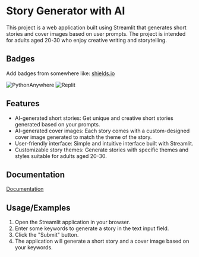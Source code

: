 # Story Generator with AI

This project is a web application built using Streamlit that generates short stories and cover images based on user prompts. The project is intended for adults aged 20-30 who enjoy creative writing and storytelling.

## Badges

Add badges from somewhere like: [shields.io](https://shields.io/)

![PythonAnywhere](https://img.shields.io/badge/pythonanywhere-%232F9FD7.svg?style=for-the-badge&logo=pythonanywhere&logoColor=151515)
![Replit](https://img.shields.io/badge/Replit-DD1200?style=for-the-badge&logo=Replit&logoColor=white)


## Features

- AI-generated short stories: Get unique and creative short stories generated based on your prompts.
- AI-generated cover images: Each story comes with a custom-designed cover image generated to match the theme of the story.
- User-friendly interface: Simple and intuitive interface built with Streamlit.
- Customizable story themes: Generate stories with specific themes and styles suitable for adults aged 20-30.


## Documentation

[Documentation](https://linktodocumentation)


## Usage/Examples

1. Open the Streamlit application in your browser.
2. Enter some keywords to generate a story in the text input field.
3. Click the "Submit" button.
4. The application will generate a short story and a cover image based on your keywords.
